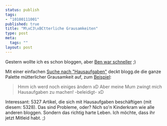 ```yaml
--- 
status: publish
tags: 
- "10100111001"
published: true
title: "M\xC3\xBCtterliche Grausamkeiten"
type: post
meta: 
  tags: ""
layout: post
---
```

Gestern wollte ich es schon bloggen, aber <a href="http://www.chi-mail.de/index.php?p=86">Ben war schneller</a> ;)

Mit einer einfachen <a href="http://blogg.de/search.php?search=hausaufgaben">Suche nach "Hausaufgaben"</a> deckt blogg.de die ganze Palette mütterlicher Grausamkeit auf, zum <a href="http://www.myblog.de/sarah-babe/art/706418.html">Beispiel</a>:

<blockquote>Hmm ich werd noch einiges ändern xD
Aber meine Mum zwingt mich Hausaufgaben zu machen!
-beleidigt- xD</blockquote>

Interessant: 5327 Artikel, die sich mit Hausaufgaben beschäftigen (mit diesem: 5328). Das sind Probleme, oder? Nich so'n Kinderkram wie alle anderen bloggen. Sondern das richtig harte Leben. Ich möchte, dass ihr jetzt Mitleid habt. ;)
